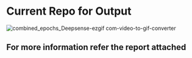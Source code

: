 # Current Repo for Output

![combined_epochs_Deepsense-ezgif com-video-to-gif-converter](https://github.com/ZoreAnuj/Opti-Acoustic-Reciprocal-Feature-Matching/assets/95142805/7b0cbe36-dfad-4083-ac1e-0cd89b8a6cb4)

## For more information refer the report attached
